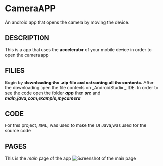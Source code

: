 # CameraAPP
An android app that opens the camera by moving the device.

## DESCRIPTION
This is a app that uses the **accelerator** of your mobile device in order to open the camera app 
## FILIES
Begin by **downloading the .zip file and extracting all the contents**. After the downloading open the file contents on _AndroidStudio _ IDE.
In order to see the code open the folder ***app*** then ***src*** and ***main,java,com,example,mycamera***

## CODE
For this project, 
XML, was used to make the UI 
Java,was used for the source code

## PAGES 
This is the _main_ page of the app
![Screenshot of the main page]()

